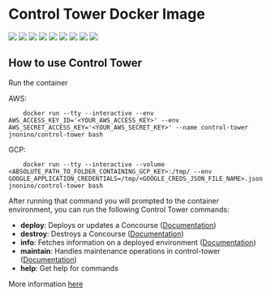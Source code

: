 # Control Tower Docker Image

[![](https://img.shields.io/docker/pulls/jnonino/control-tower.svg)](https://hub.docker.com/r/jnonino/control-tower/)
[![](hhttps://img.shields.io/docker/build/jnonino/control-tower)](https://hub.docker.com/r/jnonino/control-tower/)
[![](https://img.shields.io/docker/automated/jnonino/control-tower)](https://hub.docker.com/r/jnonino/control-tower/)
[![](https://img.shields.io/docker/stars/jnonino/control-tower)](https://hub.docker.com/r/jnonino/control-tower/)
[![](https://img.shields.io/github/license/cn-cicd/control-tower)](https://github.com/cn-cicd/control-tower)
[![](https://img.shields.io/github/issues/cn-cicd/control-tower)](https://github.com/cn-cicd/control-tower)
[![](https://img.shields.io/github/issues-closed/cn-cicd/control-tower)](https://github.com/cn-cicd/control-tower)
[![](https://img.shields.io/github/languages/code-size/cn-cicd/control-tower)](https://github.com/cn-cicd/control-tower)
[![](https://img.shields.io/github/repo-size/cn-cicd/control-tower)](https://github.com/cn-cicd/control-tower)

## How to use Control Tower

Run the container

AWS:

        docker run --tty --interactive --env AWS_ACCESS_KEY_ID='<YOUR_AWS_ACCESS_KEY>' --env AWS_SECRET_ACCESS_KEY='<YOUR_AWS_SECRET_KEY>' --name control-tower jnonino/control-tower bash

GCP:

        docker run --tty --interactive --volume <ABSOLUTE_PATH_TO_FOLDER_CONTAINING_GCP_KEY>:/tmp/ --env GOOGLE_APPLICATION_CREDENTIALS=/tmp/<GOOGLE_CREDS_JSON_FILE_NAME>.json jnonino/control-tower bash

After running that command you will prompted to the container environment, you can run the following Control Tower commands:

- **deploy**: Deploys or updates a Concourse ([Documentation](https://github.com/EngineerBetter/control-tower/blob/master/docs/deploy.md))
- **destroy**: Destroys a Concourse ([Documentation](https://github.com/EngineerBetter/control-tower/blob/master/docs/destroy.md))
- **info**: Fetches information on a deployed environment ([Documentation](https://github.com/EngineerBetter/control-tower/blob/master/docs/info.md))
- **maintain**: Handles maintenance operations in control-tower ([Documentation](https://github.com/EngineerBetter/control-tower/blob/master/docs/maintain.md))
- **help**: Get help for commands

More information [here](https://github.com/EngineerBetter/control-tower)
